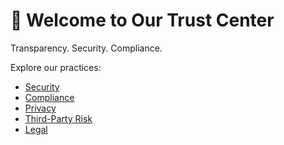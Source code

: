 # 🔐 Welcome to Our Trust Center

Transparency. Security. Compliance.

Explore our practices:
- [Security](docs/security.md)
- [Compliance](docs/compliance.md)
- [Privacy](docs/privacy.md)
- [Third-Party Risk](docs/third-party.md)
- [Legal](docs/legal/terms-of-service.md)
